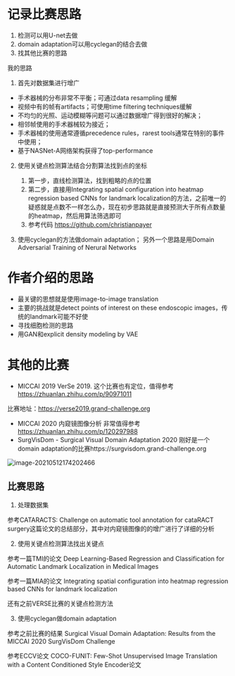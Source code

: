 # 记录比赛思路

1. 检测可以用U-net去做
2. domain adaptation可以用cyclegan的结合去做
3. 找其他比赛的思路



我的思路 

1. 首先对数据集进行增广

- 手术器械的分布非常不平衡；可通过data resampling 缓解
- 视频中有的帧有artifacts；可使用time filtering techniques缓解
- 不均匀的光照、运动模糊等问题可以通过数据增广得到很好的解决；
- 相邻帧使用的手术器械较为接近；
- 手术器械的使用通常遵循precedence rules，rarest tools通常在特别的事件中使用；
- 基于NASNet-A网络架构获得了top-performance

2. 使用关键点检测算法结合分割算法找到点的坐标
   1. 第一步，直线检测算法，找到粗略的点的位置
   2. 第二步，直接用Integrating spatial configuration into heatmap regression based CNNs for landmark localization的方法，之前唯一的疑惑就是点数不一样怎么办，现在初步思路就是直接预测大于所有点数量的heatmap，然后用算法筛选即可
   3. 参考代码 https://github.com/christianpayer



3. 使用cyclegan的方法做domain adaptation； 另外一个思路是用Domain Adversarial Training of Nerural Networks





# 作者介绍的思路

- 最关键的思想就是使用image-to-image translation
- 主要的挑战就是detect points of interest on these endoscopic images，传统的landmark可能不好使
- 寻找细胞检测的思路
- 用GAN和explicit density modeling by VAE





# 其他的比赛

- MICCAI 2019 VerSe 2019. 这个比赛也有定位，值得参考  https://zhuanlan.zhihu.com/p/90971011 

比赛地址：https://verse2019.grand-challenge.org

- MICCAI 2020 内窥镜图像分析 非常值得参考 https://zhuanlan.zhihu.com/p/120297988
- SurgVisDom - Surgical Visual Domain Adaptation 2020 刚好是一个domain adaptation的比赛https://surgvisdom.grand-challenge.org



![image-20210512174202466](https://cdn.jsdelivr.net/gh/nekomiao123/pic/img/image-20210512174202466.png)



## 比赛思路

1. 处理数据集

参考CATARACTS: Challenge on automatic tool annotation for cataRACT surgery这篇论文的总结部分，其中对内窥镜图像的的增广进行了详细的分析

2. 使用关键点检测算法找出关键点

参考一篇TMI的论文 Deep Learning-Based Regression and Classification for Automatic Landmark Localization in Medical Images

参考一篇MIA的论文 Integrating spatial configuration into heatmap regression based CNNs for landmark localization

还有之前VERSE比赛的关键点检测方法

3. 使用cyclegan做domain adaptation

参考之前比赛的结果 Surgical Visual Domain Adaptation: Results from the MICCAI 2020 SurgVisDom Challenge

参考ECCV论文 COCO-FUNIT: Few-Shot Unsupervised Image Translation with a Content Conditioned Style Encoder论文
